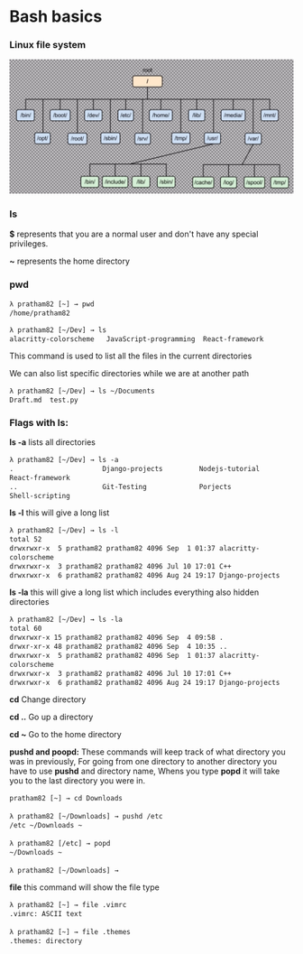 # Bash basics

### Linux file system

![](tree.jpg)

### **ls**

**\$** represents that you are a normal user and don't have any special privileges.

**~** represents the home directory

### pwd

```
λ pratham82 [~] → pwd
/home/pratham82
```

```
λ pratham82 [~/Dev] → ls
alacritty-colorscheme   JavaScript-programming  React-framework
```

This command is used to list all the files in the current directories

We can also list specific directories while we are at another path

```
λ pratham82 [~/Dev] → ls ~/Documents
Draft.md  test.py

```

### **Flags with ls:**

**ls -a** lists all directories

```
λ pratham82 [~/Dev] → ls -a
.                      Django-projects         Nodejs-tutorial     React-framework
..                     Git-Testing             Porjects            Shell-scripting
```

**ls -l** this will give a long list

```
λ pratham82 [~/Dev] → ls -l
total 52
drwxrwxr-x  5 pratham82 pratham82 4096 Sep  1 01:37 alacritty-colorscheme
drwxrwxr-x  3 pratham82 pratham82 4096 Jul 10 17:01 C++
drwxrwxr-x  6 pratham82 pratham82 4096 Aug 24 19:17 Django-projects
```

**ls -la** this will give a long list which includes everything also hidden directories

```
λ pratham82 [~/Dev] → ls -la
total 60
drwxrwxr-x 15 pratham82 pratham82 4096 Sep  4 09:58 .
drwxr-xr-x 48 pratham82 pratham82 4096 Sep  4 10:35 ..
drwxrwxr-x  5 pratham82 pratham82 4096 Sep  1 01:37 alacritty-colorscheme
drwxrwxr-x  3 pratham82 pratham82 4096 Jul 10 17:01 C++
drwxrwxr-x  6 pratham82 pratham82 4096 Aug 24 19:17 Django-projects
```

**cd** Change directory

**cd ..** Go up a directory

**cd ~** Go to the home directory

**pushd and poopd:** These commands will keep track of what directory you was in previously, For going from one directory to another directory you have to use **pushd** and directory name, Whens you type **popd** it will take you to the last directory you were in.

```
pratham82 [~] → cd Downloads

λ pratham82 [~/Downloads] → pushd /etc
/etc ~/Downloads ~

λ pratham82 [/etc] → popd
~/Downloads ~

λ pratham82 [~/Downloads] →
```

**file** this command will show the file type

```
λ pratham82 [~] → file .vimrc
.vimrc: ASCII text

λ pratham82 [~] → file .themes
.themes: directory

```
